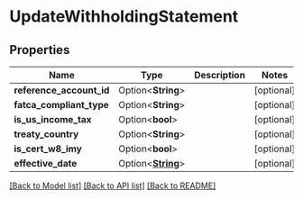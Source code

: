 # UpdateWithholdingStatement

## Properties

Name | Type | Description | Notes
------------ | ------------- | ------------- | -------------
**reference_account_id** | Option<**String**> |  | [optional]
**fatca_compliant_type** | Option<**String**> |  | [optional]
**is_us_income_tax** | Option<**bool**> |  | [optional]
**treaty_country** | Option<**String**> |  | [optional]
**is_cert_w8_imy** | Option<**bool**> |  | [optional]
**effective_date** | Option<[**String**](string.md)> |  | [optional]

[[Back to Model list]](../README.md#documentation-for-models) [[Back to API list]](../README.md#documentation-for-api-endpoints) [[Back to README]](../README.md)


